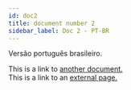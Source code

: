 ```yaml
---
id: doc2
title: document number 2
sidebar_label: Doc 2 - PT-BR
---
```


Versão português brasileiro.

This is a link to [another document.](doc3.md)  
This is a link to an [external page.](http://www.example.com)
